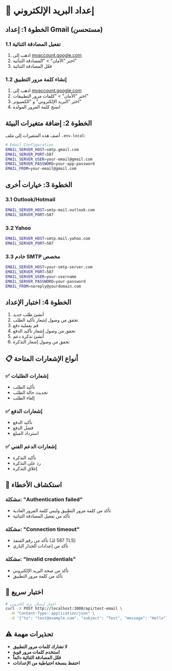 # 📧 إعداد البريد الإلكتروني

## الخطوة 1: إعداد Gmail (مستحسن)

### 1.1 تفعيل المصادقة الثنائية
1. اذهب إلى [myaccount.google.com](https://myaccount.google.com)
2. اختر "الأمان" > "المصادقة الثنائية"
3. فعّل المصادقة الثنائية

### 1.2 إنشاء كلمة مرور التطبيق
1. اذهب إلى [myaccount.google.com](https://myaccount.google.com)
2. اختر "الأمان" > "كلمات مرور التطبيقات"
3. اختر "البريد الإلكتروني" و "الكمبيوتر"
4. انسخ كلمة المرور المولدة

## الخطوة 2: إضافة متغيرات البيئة

أضف هذه المتغيرات إلى ملف `.env.local`:

```bash
# Email Configuration
EMAIL_SERVER_HOST=smtp.gmail.com
EMAIL_SERVER_PORT=587
EMAIL_SERVER_USER=your-email@gmail.com
EMAIL_SERVER_PASSWORD=your-app-password
EMAIL_FROM=your-email@gmail.com
```

## الخطوة 3: خيارات أخرى

### 3.1 Outlook/Hotmail
```bash
EMAIL_SERVER_HOST=smtp-mail.outlook.com
EMAIL_SERVER_PORT=587
```

### 3.2 Yahoo
```bash
EMAIL_SERVER_HOST=smtp.mail.yahoo.com
EMAIL_SERVER_PORT=587
```

### 3.3 خادم SMTP مخصص
```bash
EMAIL_SERVER_HOST=your-smtp-server.com
EMAIL_SERVER_PORT=587
EMAIL_SERVER_USER=your-username
EMAIL_SERVER_PASSWORD=your-password
EMAIL_FROM=noreply@yourdomain.com
```

## الخطوة 4: اختبار الإعداد

1. أنشئ طلب جديد
2. تحقق من وصول إشعار تأكيد الطلب
3. قم بعملية دفع
4. تحقق من وصول إشعار تأكيد الدفع
5. أنشئ تذكرة دعم
6. تحقق من وصول إشعار التذكرة

## 📋 أنواع الإشعارات المتاحة

### ✅ إشعارات الطلبات
- تأكيد الطلب
- تحديث حالة الطلب
- إلغاء الطلب

### ✅ إشعارات الدفع
- تأكيد الدفع
- فشل الدفع
- استرداد المبلغ

### ✅ إشعارات الدعم الفني
- تأكيد التذكرة
- رد على التذكرة
- إغلاق التذكرة

## 🔧 استكشاف الأخطاء

### مشكلة: "Authentication failed"
- تأكد من كلمة مرور التطبيق وليس كلمة المرور العادية
- تأكد من تفعيل المصادقة الثنائية

### مشكلة: "Connection timeout"
- تأكد من رقم المنفذ (587 للـ TLS)
- تأكد من إعدادات الجدار الناري

### مشكلة: "Invalid credentials"
- تأكد من صحة البريد الإلكتروني
- تأكد من كلمة مرور التطبيق

## 📱 اختبار سريع

```bash
# اختبار إرسال بريد إلكتروني
curl -X POST http://localhost:3000/api/test-email \
  -H "Content-Type: application/json" \
  -d '{"to": "test@example.com", "subject": "Test", "message": "Hello"}'
```

## ⚠️ تحذيرات مهمة

- **لا تشارك كلمات مرور التطبيق**
- **استخدم كلمات مرور قوية**
- **فعّل المصادقة الثنائية دائماً**
- **احتفظ بنسخة احتياطية من الإعدادات**